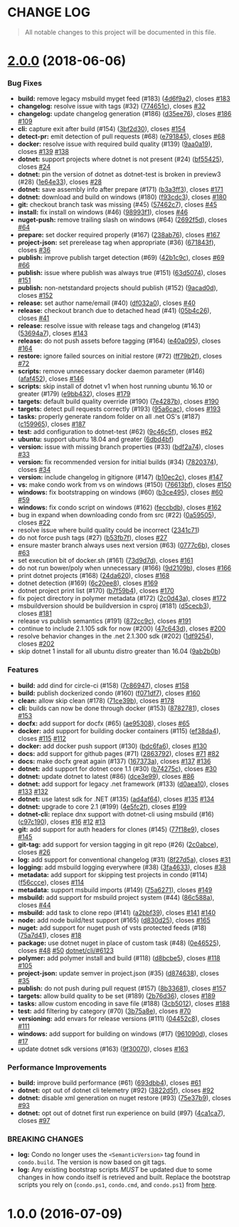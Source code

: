 # CHANGE LOG

> All notable changes to this project will be documented in this file.
# [2.0.0](https://github.com/automotiveMastermind/condo.git/compare/1.0.0...2.0.0) (2018-06-06)


### Bug Fixes

* **build:** remove legacy msbuild myget feed (#183) ([4d6f9a2](https://github.com/automotiveMastermind/condo.git/commits/4d6f9a2)), closes [#183](https://github.com/automotiveMastermind/condo.git/issues/183)
* **changelog:** resolve issue with tags (#32) ([774651c](https://github.com/automotiveMastermind/condo.git/commits/774651c)), closes [#32](https://github.com/automotiveMastermind/condo.git/issues/32)
* **changelog:** update changelog generation (#186) ([d35ee76](https://github.com/automotiveMastermind/condo.git/commits/d35ee76)), closes [#186](https://github.com/automotiveMastermind/condo.git/issues/186) [#109](https://github.com/automotiveMastermind/condo.git/issues/109)
* **cli:** capture exit after build (#154) ([3bf2d30](https://github.com/automotiveMastermind/condo.git/commits/3bf2d30)), closes [#154](https://github.com/automotiveMastermind/condo.git/issues/154)
* **detect-pr:** emit detection of pull requests (#68) ([e791845](https://github.com/automotiveMastermind/condo.git/commits/e791845)), closes [#68](https://github.com/automotiveMastermind/condo.git/issues/68)
* **docker:** resolve issue with required build quality (#139) ([9aa0a19](https://github.com/automotiveMastermind/condo.git/commits/9aa0a19)), closes [#139](https://github.com/automotiveMastermind/condo.git/issues/139) [#138](https://github.com/automotiveMastermind/condo.git/issues/138)
* **dotnet:** support projects where dotnet is not present (#24) ([bf55425](https://github.com/automotiveMastermind/condo.git/commits/bf55425)), closes [#24](https://github.com/automotiveMastermind/condo.git/issues/24)
* **dotnet:** pin the version of dotnet as dotnet-test is broken in preview3 (#28) ([1e64e33](https://github.com/automotiveMastermind/condo.git/commits/1e64e33)), closes [#28](https://github.com/automotiveMastermind/condo.git/issues/28)
* **dotnet:** save assembly info after prepare (#171) ([b3a3ff3](https://github.com/automotiveMastermind/condo.git/commits/b3a3ff3)), closes [#171](https://github.com/automotiveMastermind/condo.git/issues/171)
* **dotnet:** download and build on windows (#180) ([f93cdc3](https://github.com/automotiveMastermind/condo.git/commits/f93cdc3)), closes [#180](https://github.com/automotiveMastermind/condo.git/issues/180)
* **git:** checkout branch task was missing (#45) ([57462c7](https://github.com/automotiveMastermind/condo.git/commits/57462c7)), closes [#45](https://github.com/automotiveMastermind/condo.git/issues/45)
* **install:** fix install on windows (#46) ([98993f1](https://github.com/automotiveMastermind/condo.git/commits/98993f1)), closes [#46](https://github.com/automotiveMastermind/condo.git/issues/46)
* **nuget-push:** remove trailing slash on windows (#64) ([2692f5d](https://github.com/automotiveMastermind/condo.git/commits/2692f5d)), closes [#64](https://github.com/automotiveMastermind/condo.git/issues/64)
* **prepare:** set docker required properly (#167) ([238ab76](https://github.com/automotiveMastermind/condo.git/commits/238ab76)), closes [#167](https://github.com/automotiveMastermind/condo.git/issues/167)
* **project-json:** set prerelease tag when appropriate (#36) ([671843f](https://github.com/automotiveMastermind/condo.git/commits/671843f)), closes [#36](https://github.com/automotiveMastermind/condo.git/issues/36)
* **publish:** improve publish target detection (#69) ([42b1c9c](https://github.com/automotiveMastermind/condo.git/commits/42b1c9c)), closes [#69](https://github.com/automotiveMastermind/condo.git/issues/69) [#66](https://github.com/automotiveMastermind/condo.git/issues/66)
* **publish:** issue where publish was always true (#151) ([63d5074](https://github.com/automotiveMastermind/condo.git/commits/63d5074)), closes [#151](https://github.com/automotiveMastermind/condo.git/issues/151)
* **publish:** non-netstandard projects should publish (#152) ([9acad0d](https://github.com/automotiveMastermind/condo.git/commits/9acad0d)), closes [#152](https://github.com/automotiveMastermind/condo.git/issues/152)
* **release:** set author name/email (#40) ([df032a0](https://github.com/automotiveMastermind/condo.git/commits/df032a0)), closes [#40](https://github.com/automotiveMastermind/condo.git/issues/40)
* **release:** checkout branch due to detached head (#41) ([05b4c26](https://github.com/automotiveMastermind/condo.git/commits/05b4c26)), closes [#41](https://github.com/automotiveMastermind/condo.git/issues/41)
* **release:** resolve issue with release tags and changelog (#143) ([53694a7](https://github.com/automotiveMastermind/condo.git/commits/53694a7)), closes [#143](https://github.com/automotiveMastermind/condo.git/issues/143)
* **release:** do not push assets before tagging (#164) ([e40a095](https://github.com/automotiveMastermind/condo.git/commits/e40a095)), closes [#164](https://github.com/automotiveMastermind/condo.git/issues/164)
* **restore:** ignore failed sources on initial restore (#72) ([ff79b2f](https://github.com/automotiveMastermind/condo.git/commits/ff79b2f)), closes [#72](https://github.com/automotiveMastermind/condo.git/issues/72)
* **scripts:** remove unnecessary docker daemon parameter (#146) ([afaf452](https://github.com/automotiveMastermind/condo.git/commits/afaf452)), closes [#146](https://github.com/automotiveMastermind/condo.git/issues/146)
* **scripts:** skip install of dotnet v1 when host running ubuntu 16.10 or greater (#179) ([e9bb432](https://github.com/automotiveMastermind/condo.git/commits/e9bb432)), closes [#179](https://github.com/automotiveMastermind/condo.git/issues/179)
* **targets:** default build quality override (#190) ([7e4287b](https://github.com/automotiveMastermind/condo.git/commits/7e4287b)), closes [#190](https://github.com/automotiveMastermind/condo.git/issues/190)
* **targets:** detect pull requests correctly (#193) ([95a6cac](https://github.com/automotiveMastermind/condo.git/commits/95a6cac)), closes [#193](https://github.com/automotiveMastermind/condo.git/issues/193)
* **tasks:** properly generate random folder on all .net OS's (#187) ([c159965](https://github.com/automotiveMastermind/condo.git/commits/c159965)), closes [#187](https://github.com/automotiveMastermind/condo.git/issues/187)
* **test:** add configuration to dotnet-test (#62) ([9c46c5f](https://github.com/automotiveMastermind/condo.git/commits/9c46c5f)), closes [#62](https://github.com/automotiveMastermind/condo.git/issues/62)
* **ubuntu:** support ubuntu 18.04 and greater ([6dbd4bf](https://github.com/automotiveMastermind/condo.git/commits/6dbd4bf))
* **version:** issue with missing branch properties (#33) ([bdf2a74](https://github.com/automotiveMastermind/condo.git/commits/bdf2a74)), closes [#33](https://github.com/automotiveMastermind/condo.git/issues/33)
* **version:** fix recommended version for initial builds (#34) ([7820374](https://github.com/automotiveMastermind/condo.git/commits/7820374)), closes [#34](https://github.com/automotiveMastermind/condo.git/issues/34)
* **version:** include changelog in gitignore (#147) ([b10ec2c](https://github.com/automotiveMastermind/condo.git/commits/b10ec2c)), closes [#147](https://github.com/automotiveMastermind/condo.git/issues/147)
* **vs:** make condo work from vs on windows (#150) ([76613bf](https://github.com/automotiveMastermind/condo.git/commits/76613bf)), closes [#150](https://github.com/automotiveMastermind/condo.git/issues/150)
* **windows:** fix bootstrapping on windows (#60) ([b3ce495](https://github.com/automotiveMastermind/condo.git/commits/b3ce495)), closes [#60](https://github.com/automotiveMastermind/condo.git/issues/60) [#59](https://github.com/automotiveMastermind/condo.git/issues/59)
* **windows:** fix condo script on windows (#162) ([feccbdb](https://github.com/automotiveMastermind/condo.git/commits/feccbdb)), closes [#162](https://github.com/automotiveMastermind/condo.git/issues/162)
* bug in expand when downloading condo from src (#22) ([0a59505](https://github.com/automotiveMastermind/condo.git/commits/0a59505)), closes [#22](https://github.com/automotiveMastermind/condo.git/issues/22)
* resolve issue where build quality could be incorrect ([2341c71](https://github.com/automotiveMastermind/condo.git/commits/2341c71))
* do not force push tags (#27) ([b53fb7f](https://github.com/automotiveMastermind/condo.git/commits/b53fb7f)), closes [#27](https://github.com/automotiveMastermind/condo.git/issues/27)
* ensure master branch always uses next version (#63) ([0777c6b](https://github.com/automotiveMastermind/condo.git/commits/0777c6b)), closes [#63](https://github.com/automotiveMastermind/condo.git/issues/63)
* set execution bit of docker.sh (#161) ([73d9d7d](https://github.com/automotiveMastermind/condo.git/commits/73d9d7d)), closes [#161](https://github.com/automotiveMastermind/condo.git/issues/161)
* do not run bower/poly when unnecessary (#166) ([9d2109b](https://github.com/automotiveMastermind/condo.git/commits/9d2109b)), closes [#166](https://github.com/automotiveMastermind/condo.git/issues/166)
* print dotnet projects (#168) ([24da620](https://github.com/automotiveMastermind/condo.git/commits/24da620)), closes [#168](https://github.com/automotiveMastermind/condo.git/issues/168)
* dotnet detection (#169) ([6c20ee8](https://github.com/automotiveMastermind/condo.git/commits/6c20ee8)), closes [#169](https://github.com/automotiveMastermind/condo.git/issues/169)
* dotnet project print list (#170) ([b7f59b4](https://github.com/automotiveMastermind/condo.git/commits/b7f59b4)), closes [#170](https://github.com/automotiveMastermind/condo.git/issues/170)
* fix poject directory in polymer metadata (#172) ([2c0d43a](https://github.com/automotiveMastermind/condo.git/commits/2c0d43a)), closes [#172](https://github.com/automotiveMastermind/condo.git/issues/172)
* msbuildversion should be buildversion in csproj (#181) ([d5cecb3](https://github.com/automotiveMastermind/condo.git/commits/d5cecb3)), closes [#181](https://github.com/automotiveMastermind/condo.git/issues/181)
* release vs publish semantics (#191) ([872cc9c](https://github.com/automotiveMastermind/condo.git/commits/872cc9c)), closes [#191](https://github.com/automotiveMastermind/condo.git/issues/191)
* continue to include 2.1.105 sdk for now (#200) ([47c643d](https://github.com/automotiveMastermind/condo.git/commits/47c643d)), closes [#200](https://github.com/automotiveMastermind/condo.git/issues/200)
* resolve behavior changes in the .net 2.1.300 sdk (#202) ([1df9254](https://github.com/automotiveMastermind/condo.git/commits/1df9254)), closes [#202](https://github.com/automotiveMastermind/condo.git/issues/202)
* skip dotnet 1 install for all ubuntu distro greater than 16.04 ([9ab2b0b](https://github.com/automotiveMastermind/condo.git/commits/9ab2b0b))


### Features

* **build:** add dind for circle-ci (#158) ([7c86947](https://github.com/automotiveMastermind/condo.git/commits/7c86947)), closes [#158](https://github.com/automotiveMastermind/condo.git/issues/158)
* **build:** publish dockerized condo (#160) ([f071df7](https://github.com/automotiveMastermind/condo.git/commits/f071df7)), closes [#160](https://github.com/automotiveMastermind/condo.git/issues/160)
* **clean:** allow skip clean (#178) ([71ce39b](https://github.com/automotiveMastermind/condo.git/commits/71ce39b)), closes [#178](https://github.com/automotiveMastermind/condo.git/issues/178)
* **cli:** builds can now be done through docker (#153) ([8782781](https://github.com/automotiveMastermind/condo.git/commits/8782781)), closes [#153](https://github.com/automotiveMastermind/condo.git/issues/153)
* **docfx:** add support for docfx (#65) ([ae95308](https://github.com/automotiveMastermind/condo.git/commits/ae95308)), closes [#65](https://github.com/automotiveMastermind/condo.git/issues/65)
* **docker:** add support for building docker containers (#115) ([ef38da4](https://github.com/automotiveMastermind/condo.git/commits/ef38da4)), closes [#115](https://github.com/automotiveMastermind/condo.git/issues/115) [#112](https://github.com/automotiveMastermind/condo.git/issues/112)
* **docker:** add docker push support (#130) ([bdc6fa6](https://github.com/automotiveMastermind/condo.git/commits/bdc6fa6)), closes [#130](https://github.com/automotiveMastermind/condo.git/issues/130)
* **docs:** add support for github pages (#71) ([2863792](https://github.com/automotiveMastermind/condo.git/commits/2863792)), closes [#71](https://github.com/automotiveMastermind/condo.git/issues/71) [#82](https://github.com/automotiveMastermind/condo.git/issues/82)
* **docs:** make docfx great again (#137) ([167373a](https://github.com/automotiveMastermind/condo.git/commits/167373a)), closes [#137](https://github.com/automotiveMastermind/condo.git/issues/137) [#136](https://github.com/automotiveMastermind/condo.git/issues/136)
* **dotnet:** add support for dotnet core 1.1 (#30) ([b74275c](https://github.com/automotiveMastermind/condo.git/commits/b74275c)), closes [#30](https://github.com/automotiveMastermind/condo.git/issues/30)
* **dotnet:** update dotnet to latest (#86) ([dce3e99](https://github.com/automotiveMastermind/condo.git/commits/dce3e99)), closes [#86](https://github.com/automotiveMastermind/condo.git/issues/86)
* **dotnet:** add support for legacy .net framework (#133) ([d0aea10](https://github.com/automotiveMastermind/condo.git/commits/d0aea10)), closes [#133](https://github.com/automotiveMastermind/condo.git/issues/133) [#132](https://github.com/automotiveMastermind/condo.git/issues/132)
* **dotnet:** use latest sdk for .NET (#135) ([ad4af64](https://github.com/automotiveMastermind/condo.git/commits/ad4af64)), closes [#135](https://github.com/automotiveMastermind/condo.git/issues/135) [#134](https://github.com/automotiveMastermind/condo.git/issues/134)
* **dotnet:** upgrade to core 2.1 (#199) ([4e5fc2f](https://github.com/automotiveMastermind/condo.git/commits/4e5fc2f)), closes [#199](https://github.com/automotiveMastermind/condo.git/issues/199)
* **dotnet-cli:** replace dnx support with dotnet-cli using msbuild (#16) ([c97c190](https://github.com/automotiveMastermind/condo.git/commits/c97c190)), closes [#16](https://github.com/automotiveMastermind/condo.git/issues/16) [#12](https://github.com/automotiveMastermind/condo.git/issues/12) [#13](https://github.com/automotiveMastermind/condo.git/issues/13)
* **git:** add support for auth headers for clones (#145) ([77f18e9](https://github.com/automotiveMastermind/condo.git/commits/77f18e9)), closes [#145](https://github.com/automotiveMastermind/condo.git/issues/145)
* **git-tag:** add support for version tagging in git repo (#26) ([2c0abce](https://github.com/automotiveMastermind/condo.git/commits/2c0abce)), closes [#26](https://github.com/automotiveMastermind/condo.git/issues/26)
* **log:** add support for conventional changelog (#31) ([8f27d5a](https://github.com/automotiveMastermind/condo.git/commits/8f27d5a)), closes [#31](https://github.com/automotiveMastermind/condo.git/issues/31)
* **logging:** add msbuild logging everywhere (#38) ([3fa4633](https://github.com/automotiveMastermind/condo.git/commits/3fa4633)), closes [#38](https://github.com/automotiveMastermind/condo.git/issues/38)
* **metadata:** add support for skipping test projects in condo (#114) ([f56ccce](https://github.com/automotiveMastermind/condo.git/commits/f56ccce)), closes [#114](https://github.com/automotiveMastermind/condo.git/issues/114)
* **metadata:** support msbuild imports (#149) ([75a6271](https://github.com/automotiveMastermind/condo.git/commits/75a6271)), closes [#149](https://github.com/automotiveMastermind/condo.git/issues/149)
* **msbuild:** add support for msbuild project system (#44) ([86c588a](https://github.com/automotiveMastermind/condo.git/commits/86c588a)), closes [#44](https://github.com/automotiveMastermind/condo.git/issues/44)
* **msbuild:** add task to clone repo (#141) ([a2bbf39](https://github.com/automotiveMastermind/condo.git/commits/a2bbf39)), closes [#141](https://github.com/automotiveMastermind/condo.git/issues/141) [#140](https://github.com/automotiveMastermind/condo.git/issues/140)
* **node:** add node build/test support (#165) ([d830d25](https://github.com/automotiveMastermind/condo.git/commits/d830d25)), closes [#165](https://github.com/automotiveMastermind/condo.git/issues/165)
* **nuget:** add support for nuget push of vsts protected feeds (#18) ([75a7d41](https://github.com/automotiveMastermind/condo.git/commits/75a7d41)), closes [#18](https://github.com/automotiveMastermind/condo.git/issues/18)
* **package:** use dotnet nuget in place of custom task (#48) ([0e46525](https://github.com/automotiveMastermind/condo.git/commits/0e46525)), closes [#48](https://github.com/automotiveMastermind/condo.git/issues/48) [#50](https://github.com/automotiveMastermind/condo.git/issues/50) [dotnet/cli/#6123](https://github.com/automotiveMastermind/condo.git/issues/6123)
* **polymer:** add polymer install and build (#118) ([d8bcbe5](https://github.com/automotiveMastermind/condo.git/commits/d8bcbe5)), closes [#118](https://github.com/automotiveMastermind/condo.git/issues/118) [#105](https://github.com/automotiveMastermind/condo.git/issues/105)
* **project-json:** update semver in project.json (#35) ([d874638](https://github.com/automotiveMastermind/condo.git/commits/d874638)), closes [#35](https://github.com/automotiveMastermind/condo.git/issues/35)
* **publish:** do not push during pull request (#157) ([8b33681](https://github.com/automotiveMastermind/condo.git/commits/8b33681)), closes [#157](https://github.com/automotiveMastermind/condo.git/issues/157)
* **targets:** allow build quality to be set (#189) ([2b76d36](https://github.com/automotiveMastermind/condo.git/commits/2b76d36)), closes [#189](https://github.com/automotiveMastermind/condo.git/issues/189)
* **tasks:** allow custom encoding in save file (#188) ([3cb5012](https://github.com/automotiveMastermind/condo.git/commits/3cb5012)), closes [#188](https://github.com/automotiveMastermind/condo.git/issues/188)
* **test:** add filtering by category (#70) ([3b75a8e](https://github.com/automotiveMastermind/condo.git/commits/3b75a8e)), closes [#70](https://github.com/automotiveMastermind/condo.git/issues/70)
* **versioning:** add envars for release versions (#111) ([04452c8](https://github.com/automotiveMastermind/condo.git/commits/04452c8)), closes [#111](https://github.com/automotiveMastermind/condo.git/issues/111)
* **windows:** add support for building on windows (#17) ([961090d](https://github.com/automotiveMastermind/condo.git/commits/961090d)), closes [#17](https://github.com/automotiveMastermind/condo.git/issues/17)
* update dotnet sdk versions (#163) ([9f30070](https://github.com/automotiveMastermind/condo.git/commits/9f30070)), closes [#163](https://github.com/automotiveMastermind/condo.git/issues/163)


### Performance Improvements

* **build:** improve build performance (#61) ([693dbb4](https://github.com/automotiveMastermind/condo.git/commits/693dbb4)), closes [#61](https://github.com/automotiveMastermind/condo.git/issues/61)
* **dotnet:** opt out of dotnet cli telemetry (#92) ([3822d5f](https://github.com/automotiveMastermind/condo.git/commits/3822d5f)), closes [#92](https://github.com/automotiveMastermind/condo.git/issues/92)
* **dotnet:** disable xml generation on nuget restore (#93) ([75e37b9](https://github.com/automotiveMastermind/condo.git/commits/75e37b9)), closes [#93](https://github.com/automotiveMastermind/condo.git/issues/93)
* **dotnet:** opt out of dotnet first run experience on build (#97) ([4ca1ca7](https://github.com/automotiveMastermind/condo.git/commits/4ca1ca7)), closes [#97](https://github.com/automotiveMastermind/condo.git/issues/97)


### BREAKING CHANGES

* **log:** 
Condo no longer uses the ```<SemanticVersion>``` tag found in `condo.build`. The version is now based on git tags.
* **log:** 
Any existing bootstrap scripts *MUST* be updated due to some changes in how condo itself is retrieved and built. Replace the bootstrap scripts you rely on (`condo.ps1`, `condo.cmd`, and `condo.ps1`) from [here](https://github.com/pulsebridge/condo/tree/develop/template).


# 1.0.0 (2016-07-09)


